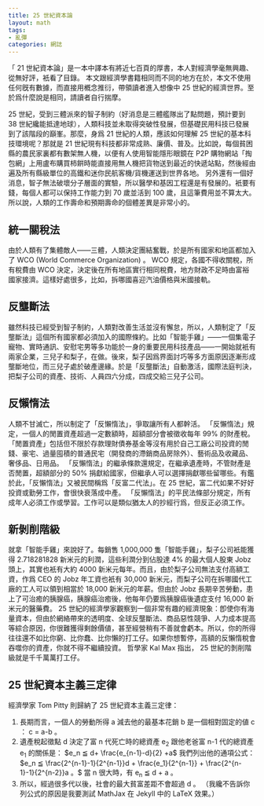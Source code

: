 ```yaml
---
title: 25 世紀資本論
layout: math
tags:
- 亂彈
categories: 網誌
---
```

「 21 世紀資本論」是一本中譯本有將近七百頁的厚書，本人對經濟學毫無興趣、從無好評，衹看了目錄。
本文跟經濟學書籍相同而不同的地方在於，本文不使用任何旣有數據，而直接用槪念推衍，帶領讀者進入想像中 25 世紀的經濟世界。至於爲什麼說是相同，請讀者自行揣摩。

25 世紀，受到三體派來的智子制約（好消息是三體艦隊出了點問題，預計要到 38 世紀纔能抵達地球），人類科技並未取得突破性發展，但基礎民用科技已發展到了該階段的巔峯。那麼，身爲 21 世紀的人類，應該如何理解 25 世紀的基本科技環境呢？那就是 21 世紀現有科技都非常成熟、廉價、普及。比如說，每個貧困縣的農民家裏都有數架無人機，以便有人使用智能隱形眼鏡在 P2P 購物網站「掏包網」上用盧布購買柿餠時能直接用無人機把貨物送到最近的快遞站點，然後經由遍及所有縣級單位的高鐵和迷你民航客機/貨機運送到世界各地。
另外還有一個好消息，智子無法破壞分子層面的實驗，所以醫學和基因工程還是有發展的。衹要有錢，每個人都可以保持工作能力到 70 歲並活到 100 歲，且這筆費用並不算太大。所以說，人類的工作壽命和預期壽命的個體差異是非常小的。

## 統一關稅法
由於人類有了集體敵人——三體，人類決定團結奮戰，於是所有國家和地區都加入了 WCO (World Commerce Organization) 。 WCO 規定，各國不得收關稅，所有稅費由 WCO 決定，決定後在所有地區實行相同稅費，地方財政不足時由富裕國家接濟。這樣好處很多，比如，拆哪國喜迎汽油價格與米國接軌。

## 反壟斷法
雖然科技已經受到智子制約，人類對改善生活並沒有懈怠，所以，人類制定了「反壟斷法」這個所有國家都必須加入的國際條約。比如「智能手雞」——一個集電子寵物、實時通訊、安慰宅男等多功能於一身的重要民用科技產品——一開始就衹有兩家企業，三兒子和梨子，在做。後來，梨子因爲界面討巧等多方面原因逐漸形成壟斷地位，而三兒子處於破產邊緣。於是「反壟斷法」自動激活，國際法庭判決，把梨子公司的資產、技術、人員四六分成，四成交給三兒子公司。

## 反懶惰法
人類不甘滅亡，所以制定了「反懶惰法」，爭取讓所有人都幹活。
「反懶惰法」規定，一個人的閒置資產超過一定數額時，超額部分會被徵收每年 99% 的財產稅。「閒置資產」包括但不限於存款理財債券基金等沒有用於自己工廠公司投資的閒錢、豪宅、過量囤積的普通民宅（開發商的滯銷商品房除外）、藝術品及收藏品、奢侈品、日用品。
「反懶惰法」的繼承條款還規定，在繼承遺產時，不管財產是否閒置，超額部分的 50% 捐獻給國家，但繼承人可以選擇捐獻哪些留哪些。有鑑於此，「反懶惰法」又被民間稱爲「反富二代法」。在 25 世紀，富二代如果不好好投資或勤勞工作，會很快衰落成中產。
「反懶惰法」的平民法條部分規定，所有成年人必須工作或學習。工作可以是類似猶太人的抄經行爲，但反正必須工作。

## 新剝削階級
就拿「智能手雞」來說好了。每銷售 1,000,000 隻「智能手雞」，梨子公司衹能獲得 2.718281828 新米元的利潤，這些利潤分到佔股達 4% 的最大個人股東 Jobz 頭上，其實也衹有大約 4000 新米元每年。而且，由於梨子公司無法支付高額工資，作爲 CEO 的 Jobz 年工資也衹有 30,000 新米元，而梨子公司在拆哪國代工廠的工人可以領到相當於 18,000 新米元的年薪。但由於 Jobz 長期辛苦勞動，患上了可治癒的胰腺癌，胰腺癌治癒後，他每年仍要爲胰腺癌後遺症支付 16,000 新米元的醫藥費。
25 世紀的經濟學家觀察到一個非常有趣的經濟現象：卽使你有海量資本，但由於網絡帶來的透明度、全球反壟斷法、商品惡性競爭、人力成本提高等綜合原因，你很難獲得剩餘價値，甚至經營稍有不善就會虧本。所以，你的所得往往還不如比你窮、比你蠢、比你懶的打工仔。如果你想暫停，高額的反懶惰稅會吞噬你的資產，你就不得不繼續投資。
哲學家 Kal Max 指出， 25 世紀的剝削階級就是千千萬萬打工仔。

## 25 世紀資本主義三定律
經濟學家 Tom Pitty 則歸納了 25 世紀資本主義三定律：
1. 長期而言，一個人的勞動所得 a 減去他的最基本花銷 b 是一個相對固定的値 c ： c = a-b 。
2. 遺產稅起徵點 d 決定了富 n 代死亡時的總資產 e<sub>2</sub> 跟他老爸富 n-1 代的總資產 e<sub>1</sub> 的關係是：
$e_n ≦ d+ \frac{e_{n-1}-d}{2} +a$
我們列出他的通項公式：
$e_n ≦ \frac{2^{n-1}-1}{2^{n-1}}d + \frac{e_1}{2^{n-1}} + \frac{2^{n-1}-1}{2^{n-2}}a 。$
當 n 很大時，有 e<sub>n</sub> ≦ d + a 。
3. 所以，經過很多代以後，社會的最大貧富差距不會超過 d 。
（我纔不告訴你列公式的原因是我要測試 MathJax 在 Jekyll 中的 LaTeX 效果。）